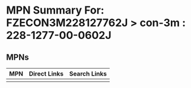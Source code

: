 



# MPN Summary For: FZECON3M228127762J > con-3m : 228-1277-00-0602J

## MPNs
  

|MPN|Direct Links|Search Links|
| :--- | :--- | :--- |
||||
